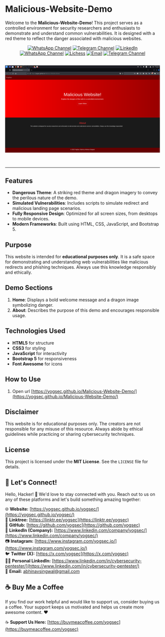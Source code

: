# Malicious-Website-Demo

Welcome to the **Malicious-Website-Demo**! This project serves as a controlled environment for security researchers and enthusiasts to demonstrate and understand common vulnerabilities. It is designed with a red theme to reflect the danger associated with malicious websites.
<div align="center">
      <a href="https://www.whatsapp.com/channel/0029Vb68FeRFnSzGNOZC3h3x"><img src="https://img.shields.io/static/v1?style=for-the-badge&amp;message=WhatsApp+Channel&amp;color=25D366&amp;logo=&amp;logoColor=FFFFFF&amp;label=" alt="WhatsApp Channel"></a>
  <a href="https://t.me/HackerSecure"><img src="https://img.shields.io/static/v1?style=for-the-badge&amp;message=Telegram+Channel&amp;color=24A1DE&amp;logo=&amp;logoColor=FFFFFF&amp;label=" alt="Telegram Channel"></a>
  <a href="https://www.linkedin.com/in/cybersecurity-pentester/"><img src="https://img.shields.io/static/v1?style=for-the-badge&amp;message=LinkedIn&amp;color=0A66C2&amp;logo=LinkedIn&amp;logoColor=FFFFFF&amp;label=" alt="LinkedIn"></a>
  <a href="https://linktr.ee/yogsec"><img src="https://img.shields.io/static/v1?style=for-the-badge&amp;message=LinkTree&amp;color=25D366&amp;logo=&amp;logoColor=FFFFFF&amp;label=" alt="WhatsApp Channel"></a>
  <a href="https://x.com/home"><img src="https://img.shields.io/static/v1?style=for-the-badge&amp;message=X&amp;color=000000&amp;logo=&amp;logoColor=FFFFFF&amp;label=" alt="Lichess"></a>
  <a href="mailto:abhinavsingwal@gmail.com?subject=Hi%20YogSec%20,%20nice%20to%20meet%20you!"><img alt="Email" src="https://img.shields.io/static/v1?style=for-the-badge&amp;message=Gmail&amp;color=EA4335&amp;logo=Gmail&amp;logoColor=FFFFFF&amp;label="></a>
  <a href="https://yogsec.github.io/yogsec/"><img src="https://img.shields.io/static/v1?style=for-the-badge&amp;message=Website&amp;color=FFFFC5&amp;logo=&amp;logoColor=FFFFFF&amp;label=" alt="Telegram Channel"></a>  
  
</div>
<br>

![screenshot](https://github.com/yogsec/Malicious-Website-Demo/blob/main/Screenshot_2025-01-07_17_32_45.png?raw=true)

<br>

---

## Features
- **Dangerous Theme**: A striking red theme and dragon imagery to convey the perilous nature of the demo.
- **Simulated Vulnerabilities**: Includes scripts to simulate redirect and malicious landing page scenarios.
- **Fully Responsive Design**: Optimized for all screen sizes, from desktops to mobile devices.
- **Modern Frameworks**: Built using HTML, CSS, JavaScript, and Bootstrap 5.

## Purpose
This website is intended for **educational purposes only**. It is a safe space for demonstrating and understanding web vulnerabilities like malicious redirects and phishing techniques. Always use this knowledge responsibly and ethically.

## Demo Sections

1. **Home**: Displays a bold welcome message and a dragon image symbolizing danger.
2. **About**: Describes the purpose of this demo and encourages responsible usage.

## Technologies Used
- **HTML5** for structure
- **CSS3** for styling
- **JavaScript** for interactivity
- **Bootstrap 5** for responsiveness
- **Font Awesome** for icons

## How to Use
1. Open url [https://yogsec.github.io/Malicious-Website-Demo/](https://yogsec.github.io/Malicious-Website-Demo/) 

## Disclaimer
This website is for educational purposes only. The creators are not responsible for any misuse of this resource. Always abide by ethical guidelines while practicing or sharing cybersecurity techniques.

## License
This project is licensed under the **MIT License**. See the `LICENSE` file for details.

## 🌟 Let's Connect!

Hello, Hacker! 👋 We'd love to stay connected with you. Reach out to us on any of these platforms and let's build something amazing together:

🌐 **Website:** [https://yogsec.github.io/yogsec/](https://yogsec.github.io/yogsec/)  
📜 **Linktree:** [https://linktr.ee/yogsec](https://linktr.ee/yogsec)  
🔗 **GitHub:** [https://github.com/yogsec](https://github.com/yogsec)  
💼 **LinkedIn (Company):** [https://www.linkedin.com/company/yogsec/](https://www.linkedin.com/company/yogsec/)  
📷 **Instagram:** [https://www.instagram.com/yogsec.io/](https://www.instagram.com/yogsec.io/)  
🐦 **Twitter (X):** [https://x.com/yogsec](https://x.com/yogsec)  
👨‍💼 **Personal LinkedIn:** [https://www.linkedin.com/in/cybersecurity-pentester/](https://www.linkedin.com/in/cybersecurity-pentester/)  
📧 **Email:** abhinavsingwal@gmail.com

## ☕ Buy Me a Coffee

If you find our work helpful and would like to support us, consider buying us a coffee. Your support keeps us motivated and helps us create more awesome content. ❤️

☕ **Support Us Here:** [https://buymeacoffee.com/yogsec](https://buymeacoffee.com/yogsec)



